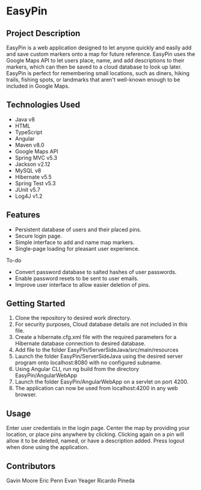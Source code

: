 # EasyPin
 
## Project Description
EasyPin is a web application designed to let anyone quickly and easily add and save custom markers onto a map for future reference. EasyPin uses the Google Maps API to let users place, name, and add descriptions to their markers, which can then be saved to a cloud database to look up later. EasyPin is perfect for remembering small locations, such as diners, hiking trails, fishing spots, or landmarks that aren't well-known enough to be included in Google Maps.

## Technologies Used
 * Java v8
 * HTML
 * TypeScript
 * Angular
 * Maven v8.0
 * Google Maps API
 * Spring MVC v5.3
 * Jackson v2.12
 * MySQL v8
 * Hibernate v5.5
 * Spring Test v5.3
 * JUnit v5.7
 * Log4J v1.2

## Features
* Persistent database of users and their placed pins.
* Secure login page.
* Simple interface to add and name map markers.
* Single-page loading for pleasant user experience.

To-do
* Convert password database to salted hashes of user passwords.
* Enable password resets to be sent to user emails.
* Improve user interface to allow easier deletion of pins.

## Getting Started
1. Clone the repository to desired work directory.
2. For security purposes, Cloud database details are not included in this file. 
3. Create a hibernate.cfg.xml file with the required parameters for a Hibernate database connection to desired database.
4. Add file to the folder EasyPin/ServerSideJava/src/main/resources
5. Launch the folder EasyPin/ServerSideJava using the desired server program onto localhost:8080 with no configured subname.
6. Using Angular CLI, run ng build from the directory EasyPin/AngularWebApp
7. Launch the folder EasyPin/AngularWebApp on a servlet on port 4200.
8. The application can now be used from localhost:4200 in any web browser.

## Usage
Enter user credentials in the login page.
Center the map by providing your location, or place pins anywhere by clicking.
Clicking again on a pin will allow it to be deleted, named, or have a description added.
Press logout when done using the application.

## Contributors
Gavin Moore
Eric Penn
Evan Yeager
Ricardo Pineda
